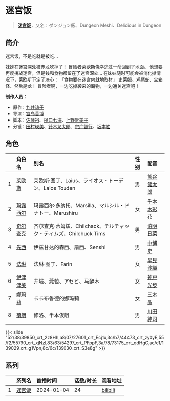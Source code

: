 # 迷宫饭


> <u>**[迷宫饭](http://bgm.tv/subject/395378)**</u>，又名：ダンジョン飯、Dungeon Meshi、Delicious in Dungeon

## 简介


迷宫饭，不是吃就是被吃…

妹妹在迷宫深处被赤龙吃掉了！
冒险者莱欧斯侥幸逃过一命回到了地面。
他想要再度挑战迷宫，但是钱和食物都留在了迷宫深处…
在妹妹随时可能会被消化掉情况下，莱欧斯下定了决心：
「食物要在迷宫内就地取材」
史莱姆、鸡尾蛇、宝箱怪、然后是龙！
冒险者啊，一边吃掉袭来的魔物，一边通关迷宫吧！

**制作人员：**
- 原作：[九井谅子](http://bgm.tv/person/10143)
- 导演：[宫岛善博](http://bgm.tv/person/25742)
- 脚本：[佐藤裕](http://bgm.tv/person/21465)、[樋口七海](http://bgm.tv/person/22561)、[上野贵美子](http://bgm.tv/person/11266)
- 分镜：[田村瑛美](http://bgm.tv/person/27261)、[铃木龙太郎](http://bgm.tv/person/27564)、[宗广智行](http://bgm.tv/person/37148)、[坂本胜](http://bgm.tv/person/26341)

## 角色

|     |   角色名   |   别名  | 性别 |  配音  |
|:--- |:------  |:----      |:---  |:--   |
| 1 | [莱欧斯](http://bgm.tv/character/39850) | 莱欧斯·图丁、Laius、ライオス・トーデン、Laios Touden | 男 | [熊谷健太郎](http://bgm.tv/person/19514) |
| 2 | [玛露西尔](http://bgm.tv/character/27601) | 玛露西尔·多纳托、Marsilla、マルシル・ドナトー、Marushiru | 女 | [千本木彩花](http://bgm.tv/person/10838) |
| 3 | [奇尔查克](http://bgm.tv/character/44473) | 齐尔查克·蒂姆兹、Chilchack、チルチャック・ティムズ、Chilchuck Tims | 男 | [泊明日菜](http://bgm.tv/person/23379) |
| 4 | [先西](http://bgm.tv/character/55790) | 伊兹甘达的森西、扇西、Senshi | 男 | [中博史](http://bgm.tv/person/3998) |
| 5 | [法琳](http://bgm.tv/character/54297) | 法琳·图丁、Farin | 女 | [早見沙織](http://bgm.tv/person/4895) |
| 6 | [伊津津美](http://bgm.tv/character/73175) | 井堤、莞苞、アセビ、马醉木 | 女 | [神戸光歩](http://bgm.tv/person/32862) |
| 7 | [娜玛莉](http://bgm.tv/character/139029) | 卡卡布鲁德的娜玛莉 | 女 | [三木晶](http://bgm.tv/person/57447) |
| 8 | [菊朗](http://bgm.tv/character/139030) | 修洛、半本俊朗 | 男 | [川田紳司](http://bgm.tv/person/4246) |

{{< slide "52/38/39850_crt_2z8Hh,a8/07/27601_crt_Ecj1u,3c/b7/44473_crt_zy0yE,55/f2/55790_crt_xjNzl,83/63/54297_crt_PFppF,3a/78/73175_crt_qdHgC,ac/e1/139029_crt_g1Vpn,8c/6c/139030_crt_S3e8g" >}}

## 系列

|     |   系列名   |   首播时间  | 话数/时长  | 观看地址 |
|:---  |:------    |:----      |:---       |:---  |
| 1 |[迷宫饭](https://bgm.tv/subject/395378)| 2024-01-04 | 24 | [bilibili](https://www.bilibili.com/bangumi/play/ss47083)  |

<!--

## MAD

{{< media auto="mad/delicious_in_dungeon" >}}

-->



